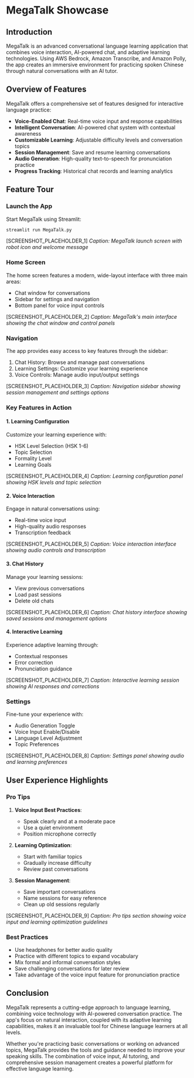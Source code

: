 # MegaTalk Showcase

## Introduction

MegaTalk is an advanced conversational language learning application that combines voice interaction, AI-powered chat, and adaptive learning technologies. Using AWS Bedrock, Amazon Transcribe, and Amazon Polly, the app creates an immersive environment for practicing spoken Chinese through natural conversations with an AI tutor.

## Overview of Features

MegaTalk offers a comprehensive set of features designed for interactive language practice:

- **Voice-Enabled Chat**: Real-time voice input and response capabilities
- **Intelligent Conversation**: AI-powered chat system with contextual awareness
- **Customizable Learning**: Adjustable difficulty levels and conversation topics
- **Session Management**: Save and resume learning conversations
- **Audio Generation**: High-quality text-to-speech for pronunciation practice
- **Progress Tracking**: Historical chat records and learning analytics

## Feature Tour

### Launch the App

Start MegaTalk using Streamlit:

```bash
streamlit run MegaTalk.py
```

[SCREENSHOT_PLACEHOLDER_1]
*Caption: MegaTalk launch screen with robot icon and welcome message*

### Home Screen

The home screen features a modern, wide-layout interface with three main areas:
- Chat window for conversations
- Sidebar for settings and navigation
- Bottom panel for voice input controls

[SCREENSHOT_PLACEHOLDER_2]
*Caption: MegaTalk's main interface showing the chat window and control panels*

### Navigation

The app provides easy access to key features through the sidebar:

1. Chat History: Browse and manage past conversations
2. Learning Settings: Customize your learning experience
3. Voice Controls: Manage audio input/output settings

[SCREENSHOT_PLACEHOLDER_3]
*Caption: Navigation sidebar showing session management and settings options*

### Key Features in Action

#### 1. Learning Configuration
Customize your learning experience with:
- HSK Level Selection (HSK 1-6)
- Topic Selection
- Formality Level
- Learning Goals

[SCREENSHOT_PLACEHOLDER_4]
*Caption: Learning configuration panel showing HSK levels and topic selection*

#### 2. Voice Interaction
Engage in natural conversations using:
- Real-time voice input
- High-quality audio responses
- Transcription feedback

[SCREENSHOT_PLACEHOLDER_5]
*Caption: Voice interaction interface showing audio controls and transcription*

#### 3. Chat History
Manage your learning sessions:
- View previous conversations
- Load past sessions
- Delete old chats

[SCREENSHOT_PLACEHOLDER_6]
*Caption: Chat history interface showing saved sessions and management options*

#### 4. Interactive Learning
Experience adaptive learning through:
- Contextual responses
- Error correction
- Pronunciation guidance

[SCREENSHOT_PLACEHOLDER_7]
*Caption: Interactive learning session showing AI responses and corrections*

### Settings

Fine-tune your experience with:
- Audio Generation Toggle
- Voice Input Enable/Disable
- Language Level Adjustment
- Topic Preferences

[SCREENSHOT_PLACEHOLDER_8]
*Caption: Settings panel showing audio and learning preferences*

## User Experience Highlights

### Pro Tips

1. **Voice Input Best Practices**: 
   - Speak clearly and at a moderate pace
   - Use a quiet environment
   - Position microphone correctly

2. **Learning Optimization**:
   - Start with familiar topics
   - Gradually increase difficulty
   - Review past conversations

3. **Session Management**:
   - Save important conversations
   - Name sessions for easy reference
   - Clean up old sessions regularly

[SCREENSHOT_PLACEHOLDER_9]
*Caption: Pro tips section showing voice input and learning optimization guidelines*

### Best Practices

- Use headphones for better audio quality
- Practice with different topics to expand vocabulary
- Mix formal and informal conversation styles
- Save challenging conversations for later review
- Take advantage of the voice input feature for pronunciation practice

## Conclusion

MegaTalk represents a cutting-edge approach to language learning, combining voice technology with AI-powered conversation practice. The app's focus on natural interaction, coupled with its adaptive learning capabilities, makes it an invaluable tool for Chinese language learners at all levels.

Whether you're practicing basic conversations or working on advanced topics, MegaTalk provides the tools and guidance needed to improve your speaking skills. The combination of voice input, AI tutoring, and comprehensive session management creates a powerful platform for effective language learning.
